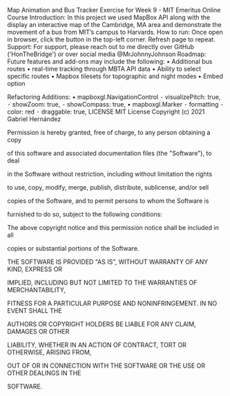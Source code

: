 Map Animation and Bus Tracker
Exercise for Week 9 - MIT Emeritus Online Course
Introduction: In this project we used MapBox API along with the display an interactive map of the Cambridge, MA area and demonstrate the movement of a bus from MIT’s campus to Harvards.
How to run: Once open in browser, click the button in the top-left corner.  Refresh page to repeat.
Support: For support, please reach out to me directly over GitHub ('HonTheBridge') or over social media @MrJohnnyJohnson
Roadmap: Future features and add-ons may include the following: 
	•	Additional bus routes
	•	real-time tracking through MBTA API data
	•	Ability to select specific routes
	•	Mapbox tilesets for topographic and night modes
	•	Embed option

Refactoring Additions:
	•	mapboxgl.NavigationControl
	⁃	visualizePitch: true,
	⁃	showZoom: true,
	⁃	showCompass: true,
	•	mapboxgl.Marker
	⁃	formatting
	⁃	color: red
	⁃	draggable: true,
LICENSE
MIT License
Copyright (c) 2021 Gabriel Hernández


Permission is hereby granted, free of charge, to any person obtaining a copy

of this software and associated documentation files (the "Software"), to deal

in the Software without restriction, including without limitation the rights

to use, copy, modify, merge, publish, distribute, sublicense, and/or sell

copies of the Software, and to permit persons to whom the Software is

furnished to do so, subject to the following conditions:


The above copyright notice and this permission notice shall be included in all

copies or substantial portions of the Software.


THE SOFTWARE IS PROVIDED "AS IS", WITHOUT WARRANTY OF ANY KIND, EXPRESS OR

IMPLIED, INCLUDING BUT NOT LIMITED TO THE WARRANTIES OF MERCHANTABILITY,

FITNESS FOR A PARTICULAR PURPOSE AND NONINFRINGEMENT. IN NO EVENT SHALL THE

AUTHORS OR COPYRIGHT HOLDERS BE LIABLE FOR ANY CLAIM, DAMAGES OR OTHER

LIABILITY, WHETHER IN AN ACTION OF CONTRACT, TORT OR OTHERWISE, ARISING FROM,

OUT OF OR IN CONNECTION WITH THE SOFTWARE OR THE USE OR OTHER DEALINGS IN THE

SOFTWARE.
